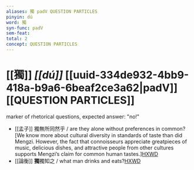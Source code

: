 ```yaml
---
aliases: 獨 padV QUESTION PARTICLES
pinyin: dú
word: 獨
syn-func: padV
sem-feat: 
total: 2
concept: QUESTION PARTICLES 
---
```

# [[獨]] *[[dú]]*  [[uuid-334de932-4bb9-418a-b9a6-6beaf2ce3a62|padV]] [[QUESTION PARTICLES]]
marker of rhetorical questions, expected answer: "no!"
 - [[孟子]] 獨無所同然乎 / are they alone without preferences in common?[We know more about cultural diversity in standards of taste than did Mengzi. However, the fact that connoisseurs appreciate greatpieces of music, delicious dishes, and attractive people from other cultures supports Mengzi’s claim for common human tastes.][HXWD](https://hxwd.org/textview.html?location=KR1h0001_tls_011-30a.57)
 - [[論衡]] **獨**獨知之 / what man drinks and eats?[HXWD](https://hxwd.org/textview.html?location=KR3j0080_tls_023-12a.8)